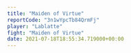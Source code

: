 ```yaml
---
title: "Maiden of Virtue"
reportCode: "3n1wYpcTb84QrmFj"
player: "Lablatte"
fight: "Maiden of Virtue"
date: 2021-07-18T18:55:34.719000+00:00
---
```

